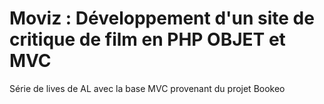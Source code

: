 # Moviz : Développement d'un site de critique de film en PHP OBJET et MVC

Série de lives de AL avec la base MVC provenant du projet Bookeo